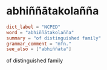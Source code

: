 # abhiññātakolañña

``` toml
dict_label = "NCPED"
word = "abhiññātakolañña"
summary = "of distinguished family"
grammar_comment = "mfn."
see_also = ["abhiññāta"]
```

of distinguished family


